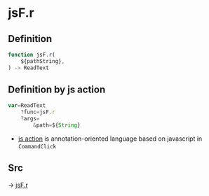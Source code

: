 # jsF.r

## Definition

```js.js
function jsF.r(
	${pathString},
) -> ReadText
```


## Definition by js action

```js.js
var=ReadText
	?func=jsF.r
	?args=
		&path=${String}
```

- [js action](#) is annotation-oriented language based on javascript in `CommandClick`



## Src

-> [jsF.r](https://github.com/puutaro/CommandClick/blob/master/app/src/main/java/com/puutaro/commandclick/fragment_lib/terminal_fragment/js_interface/file/JsF.kt#L12)


